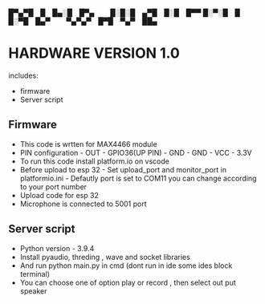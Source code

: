 


█▀▄▀█ █ █▄░█ █▀▄   █░█░█ ▄▀█ █░█ █▀▀
█░▀░█ █ █░▀█ █▄▀   ▀▄▀▄▀ █▀█ ▀▄▀ ██▄

# HARDWARE VERSION 1.0
includes:
  - firmware
  - Server script

## Firmware
  - This code is wrtten for MAX4466 module 
  - PIN configuration
          - OUT - GPIO36(UP PIN)
          - GND - GND
          - VCC - 3.3V
  - To run this code install platform.io on vscode
  - Before upload to esp 32
          - Set upload_port and monitor_port in platformio.ini
          - Defautly port is set to COM11 you can change according to your port number 
  - Upload code for esp 32
  - Microphone is connected to 5001 port

  ## Server script
  - Python version - 3.9.4
  - Install pyaudio, threding , wave and socket libraries 
  - And run python main.py in cmd (dont run in ide some ides block terminal)
  - You can choose one of option play or record , then select out put speaker 
